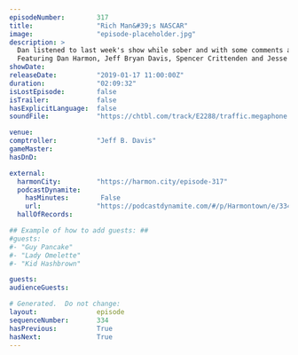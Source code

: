 ```yaml
---
episodeNumber:        317
title:                "Rich Man&#39;s NASCAR"
image:                "episode-placeholder.jpg"
description: >
  Dan listened to last week's show while sober and with some comments and clarifications, along with the return of Jesse Camp.
  Featuring Dan Harmon, Jeff Bryan Davis, Spencer Crittenden and Jesse Camp.
showDate:             
releaseDate:          "2019-01-17 11:00:00Z"
duration:             "02:09:32"
isLostEpisode:        false
isTrailer:            false
hasExplicitLanguage:  false
soundFile:            "https://chtbl.com/track/E2288/traffic.megaphone.fm/STA6567122292.mp3"

venue:                
comptroller:          "Jeff B. Davis"
gameMaster:           
hasDnD:               

external:
  harmonCity:         "https://harmon.city/episode-317"
  podcastDynamite:
    hasMinutes:        False
    url:              "https://podcastdynamite.com/#/p/Harmontown/e/334/317"
  hallOfRecords:      

## Example of how to add guests: ##
#guests:
#- "Guy Pancake"
#- "Lady Omelette"
#- "Kid Hashbrown"

guests:
audienceGuests:

# Generated.  Do not change:
layout:               episode
sequenceNumber:       334
hasPrevious:          True
hasNext:              True
---
```


<!-- The episode description will be rendered here -->
<!-- Add your content below here -->

